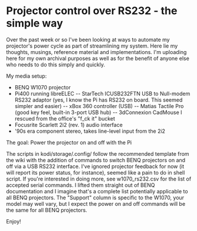 # Projector control over RS232 - the simple way
Over the past week or so I've been looking at ways to automate my projector's power cycle as part of streamlining my system. Here lie my thoughts, musings, reference material and implementations. I'm uploading here for my own archival purposes as well as for the benefit of anyone else who needs to do this simply and quickly.

My media setup:
- BENQ W1070 projector
- Pi400 running libreELEC
  -- StarTech ICUSB232FTN USB to Null-modem RS232 adaptor (yes, I know the Pi has RS232 on board. This seemed simpler and easier)
  -- xBox 360 controller (USB)
  -- Matias Tactile Pro (good key feel, built-in 3-port USB hub)
  -- 3dConnexion CadMouse I rescued from the office's "f_ck it" bucket
- Focusrite Scarlett 2i2 (rev. 1) audio interface
- '90s era component stereo, takes line-level input from the 2i2

The goal: Power the projector on and off with the Pi

The scripts in kodi/storage/.config/ follow the recommended template from the wiki with the addition of commands to switch BENQ projectors on and off via a USB RS232 interface. I've ignored projector feedback for now (it will report its power status, for instance), seemed like a pain to do in shell script. If you're interested in doing more, see w1070_rs232.csv for the list of accepted serial commands. I lifted them straight out of BENQ documentation and I imagine that's a complete list potentially applicable to all BENQ projectors. The "Support" column is specific to the W1070, your model may well vary, but I expect the power on and off commands will be the same for all BENQ projectors.

Enjoy!
